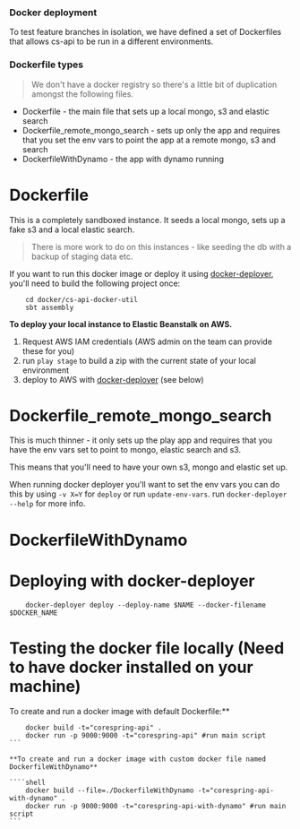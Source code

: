### Docker deployment

To test feature branches in isolation, we have defined a set of Dockerfiles that allows cs-api to be run in a different environments.

### Dockerfile types

> We don't have a docker registry so there's a little bit of duplication amongst the following files.

* Dockerfile - the main file that sets up a local mongo, s3 and elastic search
* Dockerfile_remote_mongo_search - sets up only the app and requires that you set the env vars to point the app at a remote mongo, s3 and search
* DockerfileWithDynamo - the app with dynamo running


# Dockerfile

This is a completely sandboxed instance. It seeds a local mongo, sets up a fake s3 and a local elastic search.

> There is more work to do on this instances - like seeding the db with a backup of staging data etc.


If you want to run this docker image or deploy it using [docker-deployer](github.com/corespring/docker-deployer), you'll need to build the following project once: 

```shell
    cd docker/cs-api-docker-util
    sbt assembly
```

**To deploy your local instance to Elastic Beanstalk on AWS.**

1. Request AWS IAM credentials (AWS admin on the team can provide these for you)
2. run `play stage` to build a zip with the current state of your local environment
3. deploy to AWS with [docker-deployer](github.com/corespring/docker-deployer) (see below)

# Dockerfile_remote_mongo_search 

This is much thinner - it only sets up the play app and requires that you have the env vars set to point to mongo, elastic search and s3.

This means that you'll need to have your own s3, mongo and elastic set up.

When running docker deployer you'll want to set the env vars you can do this by using `-v X=Y` for `deploy` or run `update-env-vars`. run `docker-deployer --help` for more info.


# DockerfileWithDynamo 



# Deploying with docker-deployer

```shell
    docker-deployer deploy --deploy-name $NAME --docker-filename $DOCKER_NAME
```

# Testing the docker file locally (Need to have docker installed on your machine) 

To create and run a docker image with default Dockerfile:** 

````shell
    docker build -t="corespring-api" .
    docker run -p 9000:9000 -t="corespring-api" #run main script
```

**To create and run a docker image with custom docker file named DockerfileWithDynamo**

````shell
    docker build --file=./DockerfileWithDynamo -t="corespring-api-with-dynamo" .
    docker run -p 9000:9000 -t="corespring-api-with-dynamo" #run main script
```


